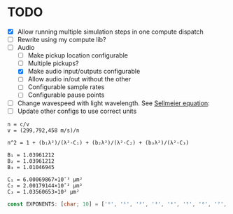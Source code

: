 # TODO

- [x] Allow running multiple simulation steps in one compute dispatch
- [ ] Rewrite using my compute lib?
- [ ] Audio
  - [ ] Make pickup location configurable
  - [ ] Multiple pickups?
  - [x] Make audio input/outputs configurable
  - [ ] Allow audio in/out without the other
  - [ ] Configurable sample rates
  - [ ] Configurable pause points
- [ ] Change wavespeed with light wavelength. See [Sellmeier equation](https://en.wikipedia.org/wiki/Sellmeier_equation):
- [ ] Update other configs to use correct units

```plain
n = c/v
v = (299,792,458 m/s)/n

n^2 = 1 + (b₁λ²)/(λ²-C₁) + (b₂λ²)/(λ²-C₂) + (b₃λ²)/(λ²-C₃)

B₁ = 1.03961212
B₂ = 1.03961212
B₃ = 1.01046945

C₁ = 6.00069867×10¯³ μm²
C₂ = 2.00179144×10¯² μm²
C₃ = 1.03560653×10² μm²
```

```rust
const EXPONENTS: [char; 10] = ['⁰', '¹', '²', '³', '⁴', '⁵', '⁶', '⁷', '⁸', '⁹'];
```
